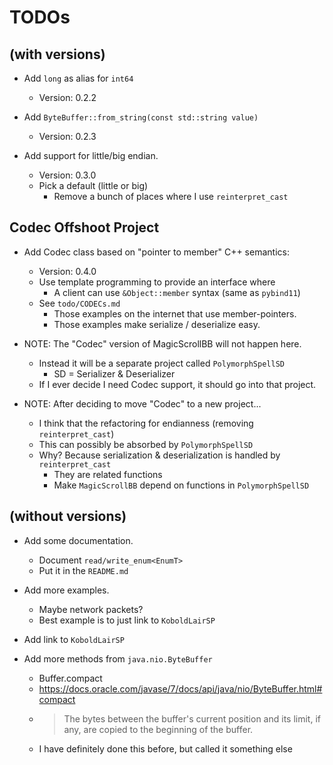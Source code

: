 # TODOs

## (with versions)

* Add `long` as alias for `int64`
  - Version: 0.2.2
  
* Add `ByteBuffer::from_string(const std::string value)`
  - Version: 0.2.3

* Add support for little/big endian.
  - Version: 0.3.0
  - Pick a default (little or big)
    - Remove a bunch of places where I use `reinterpret_cast`

## Codec Offshoot Project

* Add Codec class based on "pointer to member" C++ semantics:
  - Version: 0.4.0
  - Use template programming to provide an interface where 
    - A client can use `&Object::member` syntax (same as `pybind11`)
  - See `todo/CODECs.md`
    - Those examples on the internet that use member-pointers.
    - Those examples make serialize / deserialize easy.
    
* NOTE: The "Codec" version of MagicScrollBB will not happen here.
  - Instead it will be a separate project called `PolymorphSpellSD`
    - SD = Serializer & Deserializer
  - If I ever decide I need Codec support, it should go into that project.

* NOTE: After deciding to move "Codec" to a new project...
  - I think that the refactoring for endianness (removing `reinterpret_cast`)
  - This can possibly be absorbed by `PolymorphSpellSD` 
  - Why? Because serialization & deserialization is handled by `reinterpret_cast`
    - They are related functions
    - Make `MagicScrollBB` depend on functions in `PolymorphSpellSD`

## (without versions)

* Add some documentation.
  - Document `read/write_enum<EnumT>`
  - Put it in the `README.md`
  
* Add more examples.
  - Maybe network packets?
  - Best example is to just link to `KoboldLairSP`
  
* Add link to `KoboldLairSP`

* Add more methods from `java.nio.ByteBuffer`
  * Buffer.compact
  * https://docs.oracle.com/javase/7/docs/api/java/nio/ByteBuffer.html#compact
  * > The bytes between the buffer's current position and its limit, if any, are copied to the beginning of the buffer.
  * I have definitely done this before, but called it something else
